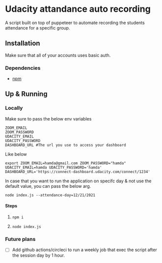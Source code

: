 # Udacity attandance auto recording

A script built on top of puppeteer to automate recording the students attendance for a specific group.


## Installation

Make sure that all of your accounts uses basic auth.
### Dependencies
* [npm](https://docs.npmjs.com/downloading-and-installing-node-js-and-npm)


## Up & Running
### Locally
Make sure to pass the below env variables
```
ZOOM_EMAIL
ZOOM_PASSWORD
UDACITY_EMAIL 
UDACITY_PASSWORD
DASHBOARD_URL #The url you use to access your dashboard
```
Like below
```
export ZOOM_EMAIL=hamda@gmail.com ZOOM_PASSWORD="hamda" UDACITY_EMAIL=hamda UDACITY_PASSWORD='hamda' DASHBOARD_URL='https://connect-dashboard.udacity.com/connect/1234'
```

In case that you want to run the application on specifc day & not use the default value, you can pass the below arg.
```
node index.js --attendance-day=12/21/2021
```


#### Steps
1. ```shell
   npm i
   ```
1. ```shell
   node index.js
   ```

### Future plans
- [ ] Add github actions/circleci to run a weekly job that exec the script after the session day by 1 hour.